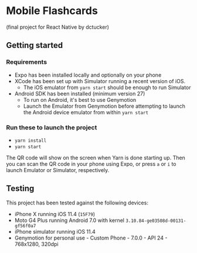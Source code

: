 # Mobile Flashcards
(final project for React Native by dctucker)

## Getting started

### Requirements

- Expo has been installed locally and optionally on your phone
- XCode has been set up with Simulator running a recent version of iOS.
  - The iOS emulator from `yarn start` should be enough to run Simulator
- Android SDK has been installed (minimum version 27)
  - To run on Android, it's best to use Genymotion
  - Launch the Emulator from Genymotion before attempting to launch the Android device emulator from within `yarn start`

### Run these to launch the project

- `yarn install`
- `yarn start`

The QR code will show on the screen when Yarn is done starting up. Then you can
scan the QR code in your phone using Expo, or press `a` or `i` to launch
Emulator or Simulator, respectively. 

## Testing

This project has been tested against the following devices:

- iPhone X running iOS 11.4 (`15F79`)
- Moto G4 Plus running Android 7.0 with kernel `3.10.84-ge03508d-00131-gf56f0a7`
- iPhone simulator running iOS 11.4
- Genymotion for personal use - Custom Phone - 7.0.0 - API 24 - 768x1280, 320dpi

